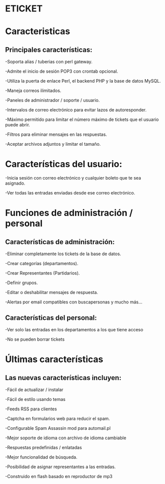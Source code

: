 # ETICKET

# Caracteristicas

## Principales características:

-Soporta alias / tuberias con perl gateway.

-Admite el inicio de sesión POP3 con crontab opcional.

-Utiliza la puerta de enlace Perl, el backend PHP y la base de datos MySQL.

-Maneja correos ilimitados.

-Paneles de administrador / soporte / usuario.

-Intervalos de correo electrónico para evitar lazos de autoresponder.

-Máximo permitido para limitar el número máximo de tickets que el usuario puede abrir.

-Filtros para eliminar mensajes en las respuestas.

-Aceptar archivos adjuntos y limitar el tamaño.


# Características del usuario:

-Inicia sesión con correo electrónico y cualquier boleto que te sea asignado.

-Ver todas las entradas enviadas desde ese correo electrónico.

# Funciones de administración / personal

## Características de administración:

-Eliminar completamente los tickets de la base de datos.

-Crear categorías (departamentos).

-Crear Representantes (Partidarios).

-Definir grupos.

-Editar o deshabilitar mensajes de respuesta.

-Alertas por email compatibles con buscapersonas y mucho más…

## Características del personal:

-Ver solo las entradas en los departamentos a los que tiene acceso

-No se pueden borrar tickets

# Últimas características

## Las nuevas características incluyen:

-Fácil de actualizar / instalar

-Fácil de estilo usando temas

-Feeds RSS para clientes

-Captcha en formularios web para reducir el spam.

-Configurable Spam Assassin mod para automail.pl

-Mejor soporte de idioma con archivo de idioma cambiable

-Respuestas predefinidas / enlatadas

-Mejor funcionalidad de búsqueda.

-Posibilidad de asignar representantes a las entradas.

-Construido en flash basado en reproductor de mp3

